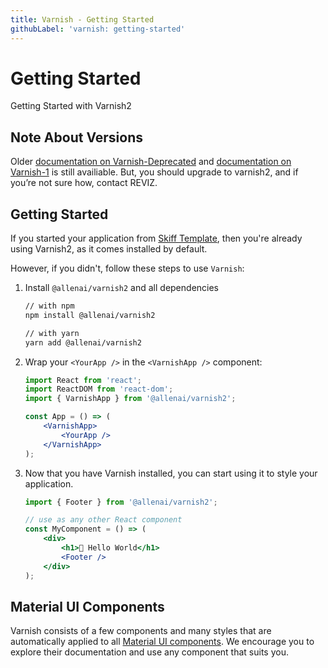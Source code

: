 ```yaml
---
title: Varnish - Getting Started
githubLabel: 'varnish: getting-started'
---
```


# Getting Started

<p class="description">Getting Started with Varnish2</p>

## Note About Versions

Older [documentation on Varnish-Deprecated](https://varnish-deprecated.allenai.org/components/table/) and [documentation on Varnish-1](https://varnish.allenai.org/components/getting_started) is still availiable. But, you should upgrade to varnish2, and if you’re not sure how, contact REVIZ.

## Getting Started

If you started your application from [Skiff Template](https://github.com/allenai/skiff-template),
then you're already using Varnish2, as it comes installed by default.

However, if you didn't, follow these steps to use `Varnish`:

1.  Install `@allenai/varnish2` and all dependencies

    ```sh
    // with npm
    npm install @allenai/varnish2

    // with yarn
    yarn add @allenai/varnish2
    ```

2.  Wrap your `<YourApp />` in the `<VarnishApp />` component:

    ```jsx dark
    import React from 'react';
    import ReactDOM from 'react-dom';
    import { VarnishApp } from '@allenai/varnish2';

    const App = () => (
        <VarnishApp>
            <YourApp />
        </VarnishApp>
    );
    ```

3.  Now that you have Varnish installed, you can start using it to style your application.

    ```jsx dark
    import { Footer } from '@allenai/varnish2';

    // use as any other React component
    const MyComponent = () => (
        <div>
            <h1>👋 Hello World</h1>
            <Footer />
        </div>
    );
    ```

## Material UI Components

Varnish consists of a few components and many styles that are automatically applied to all
[Material UI components](https://mui.com/components/). We encourage you to explore their
documentation and use any component that suits you.
